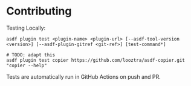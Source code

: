 # Contributing

Testing Locally:

```shell
asdf plugin test <plugin-name> <plugin-url> [--asdf-tool-version <version>] [--asdf-plugin-gitref <git-ref>] [test-command*]

# TODO: adapt this
asdf plugin test copier https://github.com/looztra/asdf-copier.git "copier --help"
```

Tests are automatically run in GitHub Actions on push and PR.
